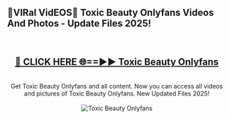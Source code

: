 <h2>🔴VIRal VidEOS🔴 Toxic Beauty Onlyfans Videos And Photos - Update Files 2025!</h2>
<br>
<div align="center">
<h2><a href="https://virallinks.top/Hdb6NB" rel="nofollow">🔴 CLICK HERE 🌐==►► Toxic Beauty Onlyfans</a></h2>
<br>
Get Toxic Beauty Onlyfans and all content. Now you can access all videos and pictures of Toxic Beauty Onlyfans. New Updated Files 2025!
<br>
<br>
<a href="https://virallinks.top/Hdb6NB" rel="nofollow" data-target="animated-image.originalLink"><img src="https://i.imgur.com/dJHk4Zq.gif)" alt="Toxic Beauty Onlyfans" style="max-width: 100%; display: inline-block;" data-target="animated-image.originalImage"></a>
</div>
<br>
